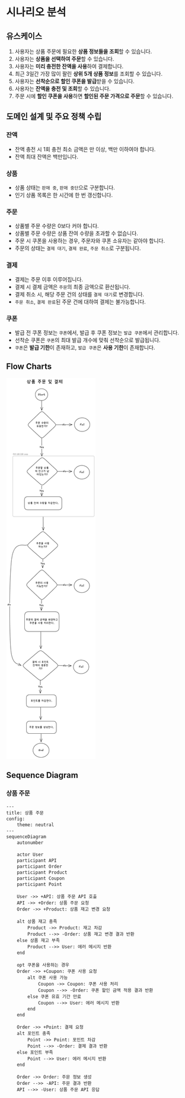 # 시나리오 분석

## 유스케이스
1. 사용자는 상품 주문에 필요한 **상품 정보들을 조회**할 수 있습니다.
2. 사용자는 **상품을 선택하여 주문**할 수 있습니다.
3. 사용자는 **미리 충전한 잔액을 사용**하여 결제합니다.
3. 최근 3일간 가장 많이 팔린 **상위 5개 상품 정보**를 조회할 수 있습니다.
4. 사용자는 **선착순으로 할인 쿠폰을 발급**받을 수 있습니다.
5. 사용자는 **잔액을 충전 및 조회**할 수 있습니다.
6. 주문 시에 **할인 쿠폰을 사용**하면 **할인된 주문 가격으로 주문**할 수 있습니다.

## 도메인 설계 및 주요 정책 수립

### 잔액
- 잔액 충전 시 1회 충전 최소 금액은 만 이상, 백만 이하여야 합니다.
- 잔액 최대 잔액은 백만입니다.

### 상품
- 상품 상태는 `판매 중`, `판매 중단`으로 구분합니다.
- 인기 상품 목록은 한 시간에 한 번 갱신합니다.

### 주문
- 상품별 주문 수량은 0보다 커야 합니다.
- 상품별 주문 수량은 상품 잔여 수량을 초과할 수 없습니다.
- 주문 시 쿠폰을 사용하는 경우, 주문자와 쿠폰 소유자는 같아야 합니다.
- 주문의 상태는 `결제 대기`, `결제 완료`, `주문 취소`로 구분됩니다.

### 결제
- 결제는 주문 이후 이루어집니다.
- 결제 시 결제 금액은 `주문`의 최종 금액으로 환산됩니다.
- 결제 취소 시, 해당 주문 건의 상태를 `결제 대기`로 변경합니다.
- `주문 취소`, `결제 완료`된 주문 건에 대하여 결제는 불가능합니다.

### 쿠폰
- 발급 전 쿠폰 정보는 `쿠폰`에서, 발급 후 쿠폰 정보는 `발급 쿠폰`에서 관리합니다.
- 선착순 쿠폰은 `쿠폰`의 최대 발급 개수에 맞춰 선착순으로 발급됩니다.
- `쿠폰`은 **발급 기한**이 존재하고, `발급 쿠폰`은 **사용 기한**이 존재합니다.

## Flow Charts
![order_flow_chart](img/order_flow_chart.png)

## Sequence Diagram
### 상품 주문
```mermaid
---
title: 상품 주문
config:
    theme: neutral
---
sequenceDiagram
	autonumber
	
	actor User
    participant API
    participant Order
    participant Product
    participant Coupon
    participant Point

	User ->> +API: 상품 주문 API 호출
    API ->> +Order: 상품 주문 요청
    Order ->> +Product: 상품 재고 변경 요청

    alt 상품 재고 충족
        Product ->> Product: 재고 차감
        Product -->> -Order: 상품 재고 변경 결과 반환
    else 상품 재고 부족
        Product -->> User: 에러 메시지 반환
    end

    opt 쿠폰을 사용하는 경우
    Order ->> +Coupon: 쿠폰 사용 요청
        alt 쿠폰 사용 가능
            Coupon ->> Coupon: 쿠폰 사용 처리
            Coupon -->> -Order: 쿠폰 할인 금액 적용 결과 반환
        else 쿠폰 유효 기간 만료
            Coupon -->> User: 에러 메시지 반환
        end
    end

    Order ->> +Point: 결제 요청
    alt 포인트 충족
        Point ->> Point: 포인트 차감
        Point -->> -Order: 결제 결과 반환
    else 포인트 부족
        Point -->> User: 에러 메시지 반환
    end
    
    Order ->> Order: 주문 정보 생성
    Order -->> -API: 주문 결과 반환
    API -->> -User: 상품 주문 API 응답
```

